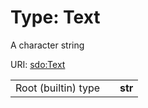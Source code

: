 
# Type: Text


A character string

URI: [sdo:Text](https://schema.org/Text)

|  |  |  |
| --- | --- | --- |
| Root (builtin) type | | **str** |
